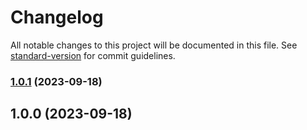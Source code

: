 # Changelog

All notable changes to this project will be documented in this file. See [standard-version](https://github.com/conventional-changelog/standard-version) for commit guidelines.

### [1.0.1](https://github.com/kos-dw/resource-collection/compare/v1.0.0...v1.0.1) (2023-09-18)

## 1.0.0 (2023-09-18)
